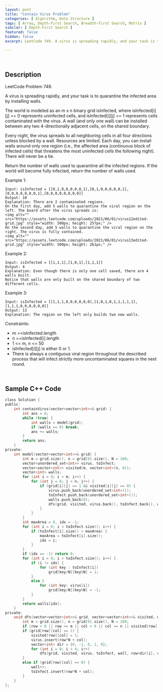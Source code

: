 ```yaml
---
layout: post
title: "Contain Virus Problem"
categories: [ Algorithm, Data Structure ]
tags: [ Array, Depth-First Search, Breadth-First Search, Matrix ]
similar: [ Depth-First Search ]
featured: false
hidden: false
excerpt: LeetCode 749. A virus is spreading rapidly, and your task is to quarantine the infected area by installing walls.

---
```


<br />

## Description

LeetCode Problem 749.

A virus is spreading rapidly, and your task is to quarantine the infected area by installing walls.

The world is modeled as an m x n binary grid isInfected, where isInfected[i][j] == 0 represents uninfected cells, and isInfected[i][j] == 1 represents cells contaminated with the virus. A wall (and only one wall) can be installed between any two 4-directionally adjacent cells, on the shared boundary.

Every night, the virus spreads to all neighboring cells in all four directions unless blocked by a wall. Resources are limited. Each day, you can install walls around only one region (i.e., the affected area (continuous block of infected cells) that threatens the most uninfected cells the following night). There will never be a tie.

Return the number of walls used to quarantine all the infected regions. If the world will become fully infected, return the number of walls used.

Example 1: 
```
Input: isInfected = [[0,1,0,0,0,0,0,1],[0,1,0,0,0,0,0,1],[0,0,0,0,0,0,0,1],[0,0,0,0,0,0,0,0]]
Output: 10
Explanation: There are 2 contaminated regions.
On the first day, add 5 walls to quarantine the viral region on the left. The board after the virus spreads is:
<img alt="" src="https://assets.leetcode.com/uploads/2021/06/01/virus12edited-grid.jpg" style="width: 500px; height: 257px;" />
On the second day, add 5 walls to quarantine the viral region on the right. The virus is fully contained.
<img alt="" src="https://assets.leetcode.com/uploads/2021/06/01/virus13edited-grid.jpg" style="width: 500px; height: 261px;" />
```

Example 2: 
```
Input: isInfected = [[1,1,1],[1,0,1],[1,1,1]]
Output: 4
Explanation: Even though there is only one cell saved, there are 4 walls built.
Notice that walls are only built on the shared boundary of two different cells.
```

Example 3:
```
Input: isInfected = [[1,1,1,0,0,0,0,0,0],[1,0,1,0,1,1,1,1,1],[1,1,1,0,0,0,0,0,0]]
Output: 13
Explanation: The region on the left only builds two new walls.
```

Constraints:
* m ==isInfected.length
* n ==isInfected[i].length
* 1 <= m, n <= 50
* isInfected[i][j] is either 0 or 1.
* There is always a contiguous viral region throughout the described process that will infect strictly more uncontaminated squares in the next round.

<br />

## Sample C++ Code


```c
class Solution {
public:
    int containVirus(vector<vector<int>>& grid) {
        int ans = 0;
        while (true) {
            int walls = model(grid);
            if (walls == 0) break;
            ans += walls;
        }
        return ans;
    }
private:
    int model(vector<vector<int>>& grid) {
        int m = grid.size(), n = grid[0].size(), N = 100;
        vector<unordered_set<int>> virus, toInfect;
        vector<vector<int>> visited(m, vector<int>(n, 0));
        vector<int> walls;
        for (int i = 0; i < m; i++) {
            for (int j = 0; j < n; j++) {
                if (grid[i][j] == 1 && visited[i][j] == 0) {
                    virus.push_back(unordered_set<int>());
                    toInfect.push_back(unordered_set<int>());
                    walls.push_back(0);
                    dfs(grid, visited, virus.back(), toInfect.back(), walls.back(), i, j);
                }
            }
        }
        int maxArea = 0, idx = -1;
        for (int i = 0; i < toInfect.size(); i++) {
            if (toInfect[i].size() > maxArea) {
                maxArea = toInfect[i].size();
                idx = i;
            }
        }
        if (idx == -1) return 0;
        for (int i = 0; i < toInfect.size(); i++) {
            if (i != idx) {
                for (int key : toInfect[i]) 
                    grid[key/N][key%N] = 1;
            }
            else {
                for (int key: virus[i]) 
                    grid[key/N][key%N] = -1;
            }
        }
        return walls[idx];
    }
private:
    void dfs(vector<vector<int>>& grid, vector<vector<int>>& visited, unordered_set<int>& virus, unordered_set<int>& toInfect, int& wall, int row, int col) {
        int m = grid.size(), n = grid[0].size(), N = 100;
        if (row < 0 || row >= m || col < 0 || col >= n || visited[row][col] == 1) return;
        if (grid[row][col] == 1) {
            visited[row][col] = 1;
            virus.insert(row*N + col);
            vector<int> dir = {0, -1, 0, 1, 0};
            for (int i = 0; i < 4; i++)
                dfs(grid, visited, virus, toInfect, wall, row+dir[i], col+dir[i+1]);
        }
        else if (grid[row][col] == 0) {
            wall++;
            toInfect.insert(row*N + col);
        }
    }
};
```


